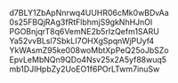 d7BLY1ZbApNnrwq4UUHR06cMk0wBDvAa
0s25FBQjRAg3fRtFlbhmjS9gkNhHJnOl
PGOBnjqrT8q6VemNE2b5rIzQefm1SARU
Ya52vvBLsl7SbkLI7OHXgSpqnWjPUyf4
YkWAsmZ95ke008woMbtXpPeQ25oJbSZo
EpvLeMbNQn9QDo4Nsv25x2A5yf88wuq5
mb1DJIHpbZy2UoEO1f6POrLTwm7inuSw
